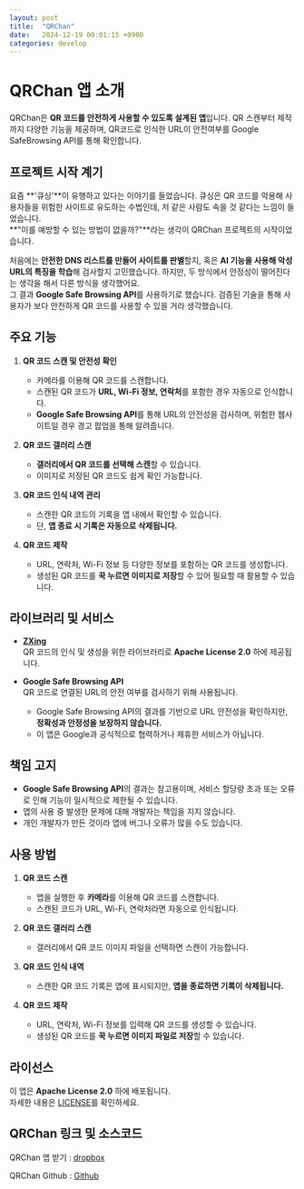 ```yaml
---
layout: post
title:  "QRChan"
date:   2024-12-19 00:01:15 +0900
categories: develop
---
```

  
# **QRChan 앱 소개**

QRChan은 **QR 코드를 안전하게 사용할 수 있도록 설계된 앱**입니다. QR 스캔부터 제작까지 다양한 기능을 제공하며, QR코드로 인식한 URL이 안전여부를 Google SafeBrowsing API를 통해 확인합니다.



## **프로젝트 시작 계기**

요즘 **'큐싱'**이 유행하고 있다는 이야기를 들었습니다. 큐싱은 QR 코드를 악용해 사용자들을 위험한 사이트로 유도하는 수법인데, 저 같은 사람도 속을 것 같다는 느낌이 들었습니다.  
**"이를 예방할 수 있는 방법이 없을까?"**라는 생각이 QRChan 프로젝트의 시작이었습니다.  

처음에는 **안전한 DNS 리스트를 만들어 사이트를 판별**할지, 혹은 **AI 기능을 사용해 악성 URL의 특징을 학습**해 검사할지 고민했습니다. 하지만, 두 방식에서 안정성이 떨어진다는 생각을 해서 다른 방식을 생각했어요.  
그 결과 **Google Safe Browsing API**를 사용하기로 했습니다. 검증된 기술을 통해 사용자가 보다 안전하게 QR 코드를 사용할 수 있을 거라 생각했습니다.



## **주요 기능**

1. **QR 코드 스캔 및 안전성 확인**  
   - 카메라를 이용해 QR 코드를 스캔합니다.  
   - 스캔된 QR 코드가 **URL, Wi-Fi 정보, 연락처**를 포함한 경우 자동으로 인식합니다.  
   - **Google Safe Browsing API**를 통해 URL의 안전성을 검사하며, 위험한 웹사이트일 경우 경고 팝업을 통해 알려줍니다.

2. **QR 코드 갤러리 스캔**  
   - **갤러리에서 QR 코드를 선택해 스캔**할 수 있습니다.  
   - 이미지로 저장된 QR 코드도 쉽게 확인 가능합니다.  

3. **QR 코드 인식 내역 관리**  
   - 스캔한 QR 코드의 기록을 앱 내에서 확인할 수 있습니다.  
   - 단, **앱 종료 시 기록은 자동으로 삭제됩니다.**  

4. **QR 코드 제작**  
   - URL, 연락처, Wi-Fi 정보 등 다양한 정보를 포함하는 QR 코드를 생성합니다.  
   - 생성된 QR 코드를 **꾹 누르면 이미지로 저장**할 수 있어 필요할 때 활용할 수 있습니다.  



## **라이브러리 및 서비스**  

- **[ZXing](https://github.com/zxing/zxing)**  
   QR 코드의 인식 및 생성을 위한 라이브러리로 **Apache License 2.0** 하에 제공됩니다.  

- **Google Safe Browsing API**  
   QR 코드로 연결된 URL의 안전 여부를 검사하기 위해 사용됩니다.  
   - Google Safe Browsing API의 결과를 기반으로 URL 안전성을 확인하지만, **정확성과 안정성을 보장하지 않습니다.**  
   - 이 앱은 Google과 공식적으로 협력하거나 제휴한 서비스가 아닙니다.  



## **책임 고지**  

- **Google Safe Browsing API**의 결과는 참고용이며, 서비스 할당량 초과 또는 오류로 인해 기능이 일시적으로 제한될 수 있습니다.  
- 앱의 사용 중 발생한 문제에 대해 개발자는 책임을 지지 않습니다.  
- 개인 개발자가 만든 것이라 앱에 버그나 오류가 많을 수도 있습니다.  


## **사용 방법**  

1. **QR 코드 스캔**  
   - 앱을 실행한 후 **카메라**를 이용해 QR 코드를 스캔합니다.  
   - 스캔된 코드가 URL, Wi-Fi, 연락처라면 자동으로 인식됩니다.  

2. **QR 코드 갤러리 스캔**  
   - 갤러리에서 QR 코드 이미지 파일을 선택하면 스캔이 가능합니다.  

3. **QR 코드 인식 내역**  
   - 스캔한 QR 코드 기록은 앱에 표시되지만, **앱을 종료하면 기록이 삭제됩니다.**  

4. **QR 코드 제작**  
   - URL, 연락처, Wi-Fi 정보를 입력해 QR 코드를 생성할 수 있습니다.  
   - 생성된 QR 코드를 **꾹 누르면 이미지 파일로 저장**할 수 있습니다.  



## **라이선스**  

이 앱은 **Apache License 2.0** 하에 배포됩니다.  
자세한 내용은 [LICENSE](https://github.com/hong9802/QRChan/blob/main/LICENSE)를 확인하세요.



## **QRChan 링크 및 소스코드**  

QRChan 앱 받기 : [dropbox](https://www.dropbox.com/scl/fi/848aj913dv9l4yz94ev9h/QRChan_V1.apk?rlkey=qqj6ai4bc7wvlxpu2n982s4h1&st=8f8dqtx2&dl=0)  

QRChan Github : [Github](https://github.com/hong9802/QRChan)
